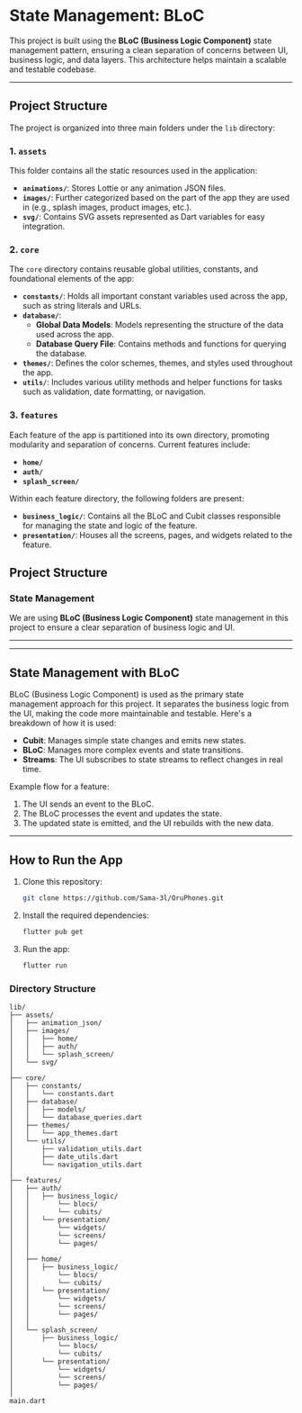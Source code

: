 # State Management: BLoC

This project is built using the **BLoC (Business Logic Component)** state management pattern, ensuring a clean separation of concerns between UI, business logic, and data layers. This architecture helps maintain a scalable and testable codebase.

---

## Project Structure

The project is organized into three main folders under the `lib` directory:

### 1. `assets`
This folder contains all the static resources used in the application:

- **`animations/`**: Stores Lottie or any animation JSON files.
- **`images/`**: Further categorized based on the part of the app they are used in (e.g., splash images, product images, etc.).
- **`svg/`**: Contains SVG assets represented as Dart variables for easy integration.

### 2. `core`
The `core` directory contains reusable global utilities, constants, and foundational elements of the app:

- **`constants/`**: Holds all important constant variables used across the app, such as string literals and URLs.
- **`database/`**: 
  - **Global Data Models**: Models representing the structure of the data used across the app.
  - **Database Query File**: Contains methods and functions for querying the database.
- **`themes/`**: Defines the color schemes, themes, and styles used throughout the app.
- **`utils/`**: Includes various utility methods and helper functions for tasks such as validation, date formatting, or navigation.

### 3. `features`
Each feature of the app is partitioned into its own directory, promoting modularity and separation of concerns. Current features include:

- **`home/`**
- **`auth/`**
- **`splash_screen/`**

Within each feature directory, the following folders are present:

- **`business_logic/`**: Contains all the BLoC and Cubit classes responsible for managing the state and logic of the feature.
- **`presentation/`**: Houses all the screens, pages, and widgets related to the feature.

## Project Structure

### State Management
We are using **BLoC (Business Logic Component)** state management in this project to ensure a clear separation of business logic and UI.

---

---

## State Management with BLoC

BLoC (Business Logic Component) is used as the primary state management approach for this project. It separates the business logic from the UI, making the code more maintainable and testable. Here's a breakdown of how it is used:

- **Cubit**: Manages simple state changes and emits new states.
- **BLoC**: Manages more complex events and state transitions.
- **Streams**: The UI subscribes to state streams to reflect changes in real time.

Example flow for a feature:
1. The UI sends an event to the BLoC.
2. The BLoC processes the event and updates the state.
3. The updated state is emitted, and the UI rebuilds with the new data.

---

## How to Run the App

1. Clone this repository:
   ```bash
   git clone https://github.com/Sama-3l/OruPhones.git

2. Install the required dependencies:
   ```bash
   flutter pub get

3. Run the app:
   ```bash
   flutter run

### Directory Structure

```plaintext
lib/
├── assets/
│   ├── animation_json/
│   ├── images/
│   │   ├── home/
│   │   ├── auth/
│   │   └── splash_screen/
│   └── svg/
│
├── core/
│   ├── constants/
│   │   └── constants.dart
│   ├── database/
│   │   ├── models/
│   │   └── database_queries.dart
│   ├── themes/
│   │   └── app_themes.dart
│   └── utils/
│       ├── validation_utils.dart
│       ├── date_utils.dart
│       └── navigation_utils.dart
│
├── features/
│   ├── auth/
│   │   ├── business_logic/
│   │       └── blocs/
│   │       └── cubits/
│   │   └── presentation/
│   │       └── widgets/
│   │       └── screens/
│   │       └── pages/
│   │
│   ├── home/
│   │   ├── business_logic/
│   │       └── blocs/
│   │       └── cubits/
│   │   └── presentation/
│   │       └── widgets/
│   │       └── screens/
│   │       └── pages/
│   │
│   └── splash_screen/
│       ├── business_logic/
│           └── blocs/
│           └── cubits/
│       └── presentation/
│           └── widgets/
│           └── screens/
│           └── pages/
│
main.dart